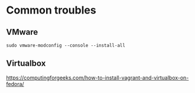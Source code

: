# Common troubles
## VMware
`sudo vmware-modconfig --console --install-all`

## Virtualbox
https://computingforgeeks.com/how-to-install-vagrant-and-virtualbox-on-fedora/
